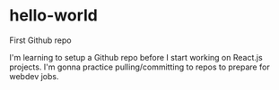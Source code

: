 # hello-world
First Github repo

I'm learning to setup a Github repo before I start working on React.js projects.
I'm gonna practice pulling/committing to repos to prepare for webdev jobs.
